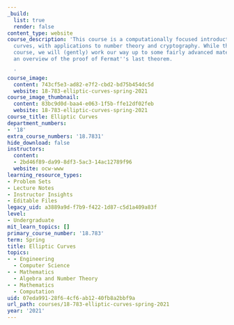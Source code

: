 ```yaml
---
_build:
  list: true
  render: false
content_type: website
course_description: 'This course is a computationally focused introduction to elliptic
  curves, with applications to number theory and cryptography. While this is an introductory
  course, we will (gently) work our way up to some fairly advanced material, including
  an overview of the proof of Fermat''s last theorem.

  '
course_image:
  content: 743cf5e3-ad82-e7f2-cbd2-bd75b454dc5d
  website: 18-783-elliptic-curves-spring-2021
course_image_thumbnail:
  content: 83bc9d0d-baa4-e063-1f5b-ffe12df02feb
  website: 18-783-elliptic-curves-spring-2021
course_title: Elliptic Curves
department_numbers:
- '18'
extra_course_numbers: '18.7831'
hide_download: false
instructors:
  content:
  - 2bd46f89-da99-8df3-5ac3-14ac12789f96
  website: ocw-www
learning_resource_types:
- Problem Sets
- Lecture Notes
- Instructor Insights
- Editable Files
legacy_uid: a3889a9d-f7b9-f422-1d87-c5d1a409a83f
level:
- Undergraduate
mit_learn_topics: []
primary_course_number: '18.783'
term: Spring
title: Elliptic Curves
topics:
- - Engineering
  - Computer Science
- - Mathematics
  - Algebra and Number Theory
- - Mathematics
  - Computation
uid: 07eda991-28f6-4cf6-ab12-40fb8a2bbf9a
url_path: courses/18-783-elliptic-curves-spring-2021
year: '2021'
---
```

